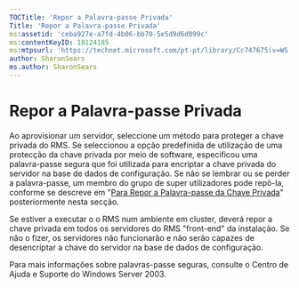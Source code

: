 ```yaml
---
TOCTitle: 'Repor a Palavra-passe Privada'
Title: 'Repor a Palavra-passe Privada'
ms:assetid: 'ceba927e-a7fd-4b06-bb70-5e5d9d6d099c'
ms:contentKeyID: 18124185
ms:mtpsurl: 'https://technet.microsoft.com/pt-pt/library/Cc747675(v=WS.10)'
author: SharonSears
ms.author: SharonSears
---
```


Repor a Palavra-passe Privada
=============================

Ao aprovisionar um servidor, seleccione um método para proteger a chave privada do RMS. Se seleccionou a opção predefinida de utilização de uma protecção da chave privada por meio de software, especificou uma palavra-passe segura que foi utilizada para encriptar a chave privada do servidor na base de dados de configuração. Se não se lembrar ou se perder a palavra-passe, um membro do grupo de super utilizadores pode repô-la, conforme se descreve em "[Para Repor a Palavra-passe da Chave Privada](https://technet.microsoft.com/f71df255-fe19-4e07-810e-87309a5e8e88)" posteriormente nesta secção.

Se estiver a executar o o RMS num ambiente em cluster, deverá repor a chave privada em todos os servidores do RMS "front-end" da instalação. Se não o fizer, os servidores não funcionarão e não serão capazes de desencriptar a chave do servidor na base de dados de configuração.

Para mais informações sobre palavras-passe seguras, consulte o Centro de Ajuda e Suporte do Windows Server 2003.
